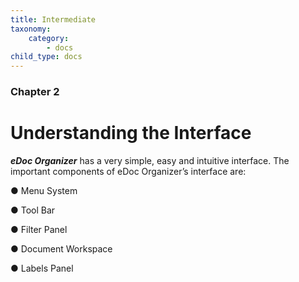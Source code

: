 ```yaml
---
title: Intermediate
taxonomy:
    category:
        - docs
child_type: docs
---
```


### Chapter 2

# Understanding the Interface

_**eDoc Organizer**_ has a very simple, easy and intuitive interface. The important components of eDoc Organizer’s interface are:

● Menu System

● Tool Bar

● Filter Panel

● Document Workspace

● Labels Panel